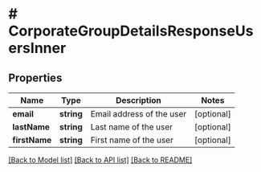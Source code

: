 # # CorporateGroupDetailsResponseUsersInner

## Properties

Name | Type | Description | Notes
------------ | ------------- | ------------- | -------------
**email** | **string** | Email address of the user | [optional]
**lastName** | **string** | Last name of the user | [optional]
**firstName** | **string** | First name of the user | [optional]

[[Back to Model list]](../../README.md#models) [[Back to API list]](../../README.md#endpoints) [[Back to README]](../../README.md)
